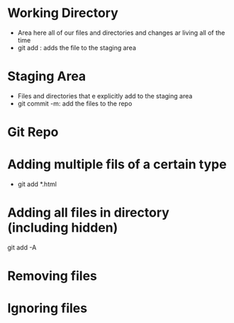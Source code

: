# Working Directory
- Area here all of our files and directories and changes ar living all of the time
- git add : adds the file to the staging area

# Staging Area
- Files and directories that e explicitly add to the staging area
- git commit -m: add the files to the repo

# Git Repo

# Adding multiple fils of a certain type
- git add *.html

# Adding all files in directory (including hidden)
git add -A

# Removing files


# Ignoring files
